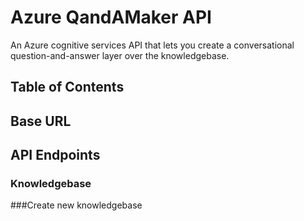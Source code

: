 # Azure QandAMaker API
An Azure cognitive services API that lets you create a conversational question-and-answer layer over the knowledgebase.

## Table of Contents

## Base URL

## API Endpoints

### Knowledgebase

###Create new knowledgebase



